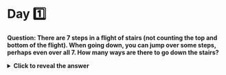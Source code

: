 # Day 1️⃣
**Question:  There are 7 steps in a flight of stairs (not counting the top and bottom of the flight). When going down, you can jump over some steps, perhaps even over all 7. How many ways are there to go down the stairs?**

<details>
  <summary> <b> Click to reveal the answer</b></summary>
  Answer: The way to go down the flight of stairs is simply the choice of several steps you are going to step on. Therefore, the question is equivalent to the calculation of the number of the subsets of a 7-element set, and the answer, of course, is 2**7 = 28
</details>
